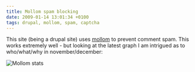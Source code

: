 ```yaml
---
title: Mollom spam blocking
date: 2009-01-14 13:01:34 +0100
tags: drupal, mollom, spam, captcha
---
```


This site (being a drupal site) uses [mollom](http://mollom.com/) to prevent comment spam. This works extremely well - but looking at the latest graph I am intrigued as to who/what/why in november/december:

![Mollom stats](mollom.png 'Mollom stats')
